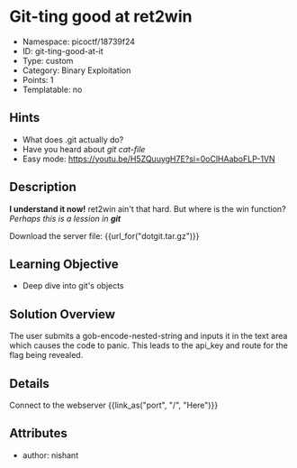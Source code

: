 # Git-ting good at ret2win
- Namespace: picoctf/18739f24
- ID: git-ting-good-at-it
- Type: custom
- Category: Binary Exploitation
- Points: 1
- Templatable: no

## Hints

- What does .git actually do?
- Have you heard about *git cat-file*
- Easy mode: https://youtu.be/H5ZQuuygH7E?si=0oClHAaboFLP-1VN

## Description

**I understand it now!**
ret2win ain't that hard. But where is the win function?
*Perhaps this is a lession in **git***

Download the server file: {{url_for("dotgit.tar.gz")}}

## Learning Objective

- Deep dive into git's objects

## Solution Overview

The user submits a gob-encode-nested-string and inputs it in the text area which causes the code to panic.
This leads to the api_key and route for the flag being revealed.

## Details

Connect to the webserver {{link_as("port", "/", "Here")}}

## Attributes
- author: nishant
